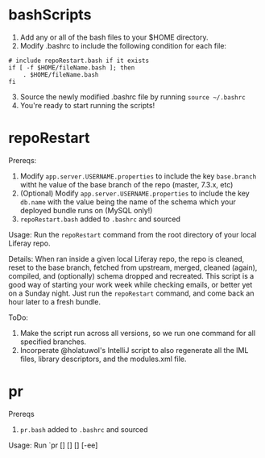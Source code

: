# bashScripts

1. Add any or all of the bash files to your $HOME directory.
2. Modify .bashrc to include the following condition for each file:

```
# include repoRestart.bash if it exists
if [ -f $HOME/fileName.bash ]; then
    . $HOME/fileName.bash
fi
```
3. Source the newly modified .bashrc file by running `source ~/.bashrc`
4. You're ready to start running the scripts!


# repoRestart

Prereqs:
1. Modify `app.server.USERNAME.properties` to include the key `base.branch` witht he value of the base branch of the repo (master, 7.3.x, etc)
2. (Optional) Modify `app.server.USERNAME.properties` to include the key `db.name` with the value being the name of the schema which your deployed bundle runs on (MySQL only!)
3. `repoRestart.bash` added to `.bashrc` and sourced

Usage:
Run the `repoRestart` command from the root directory of your local Liferay repo.

Details:
When ran inside a given local Liferay repo, the repo is cleaned, reset to the base branch, fetched from upstream, merged, cleaned (again), compiled, and (optionally) schema dropped and recreated.
This script is a good way of starting your work week while checking emails, or better yet on a Sunday night.  Just run the `repoRestart` command, and come back an hour later to a fresh bundle.

ToDo:
1. Make the script run across all versions, so we run one command for all specified branches.
2. Incorperate @holatuwol's IntelliJ script to also regenerate all the IML files, library descriptors, and the modules.xml file.


# pr

Prereqs
1. `pr.bash` added to `.bashrc` and sourced

Usage:
Run `pr [<githubId>] [<branchName>] [<newBranchName>] [-ee]